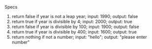 Specs
1. return false if year is not a leap year; input: 1990; output: false
2. return true if year is divisible by 4; input: 2000; output: true
3. return false if year is divisible by 100; input: 1900; output: false
4. return true if year is divisible by 400; input: 1600; output: true
5. return nothing if not a number; input: "hello"; output: "please enter number"
